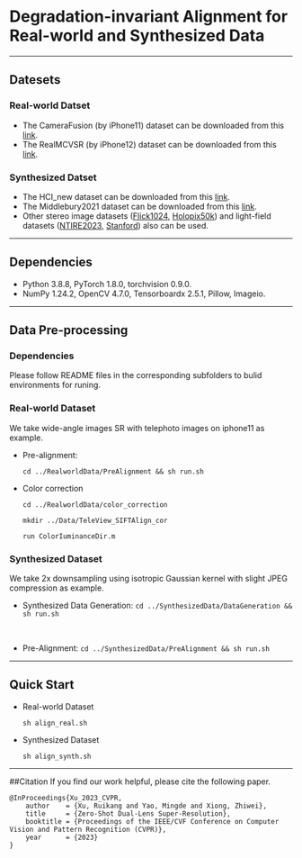 # Degradation-invariant Alignment for Real-world and Synthesized Data 
****
## Datesets

### Real-world Datset
* The CameraFusion (by iPhone11) dataset can be downloaded from this [link](https://github.com/Tengfei-Wang/DCSR).
* The RealMCVSR (by iPhone12) dataset can be downloaded from this [link](https://github.com/codeslake/RefVSR).


### Synthesized Datset
* The HCI_new dataset can be downloaded from this [link](https://lightfield-analysis.uni-konstanz.de/).
* The Middlebury2021 dataset can be downloaded from this [link](https://vision.middlebury.edu/stereo/data/scenes2021/).
* Other stereo image datasets ([Flick1024](https://yingqianwang.github.io/Flickr1024/), [Holopix50k](https://leiainc.github.io/holopix50k/)) and light-field datasets ([NTIRE2023](https://github.com/The-Learning-And-Vision-Atelier-LAVA/LF-Image-SR/tree/NTIRE2023), [Stanford](http://lightfields.stanford.edu/LF2016.html)) also can be used.

****

## Dependencies
* Python 3.8.8, PyTorch 1.8.0, torchvision 0.9.0.
* NumPy 1.24.2, OpenCV 4.7.0, Tensorboardx 2.5.1, Pillow, Imageio. 
****

## Data Pre-processing
### Dependencies
Please follow README files in the corresponding subfolders to bulid environments for runing.  
### Real-world Dataset
We take wide-angle images SR with telephoto images on iphone11 as example.

* Pre-alignment:
  ```
  cd ../RealworldData/PreAlignment && sh run.sh
  ```
* Color correction
  ```
  cd ../RealworldData/color_correction

  mkdir ../Data/TeleView_SIFTAlign_cor

  run ColorIuminanceDir.m
  ```

### Synthesized Dataset
We take 2x downsampling using isotropic Gaussian kernel with slight JPEG compression as example.


* Synthesized Data Generation:
` cd ../SynthesizedData/DataGeneration && sh run.sh `

<br/>

* Pre-Alignment:
` cd ../SynthesizedData/PreAlignment && sh run.sh `
****

## Quick Start
* Real-world Dataset
  ```
  sh align_real.sh
  ```
* Synthesized Dataset
  ```
  sh align_synth.sh
  ```



****

##Citation
If you find our work helpful, please cite the following paper.
```
@InProceedings{Xu_2023_CVPR,
    author    = {Xu, Ruikang and Yao, Mingde and Xiong, Zhiwei},
    title     = {Zero-Shot Dual-Lens Super-Resolution},
    booktitle = {Proceedings of the IEEE/CVF Conference on Computer Vision and Pattern Recognition (CVPR)},
    year      = {2023}
}
```
